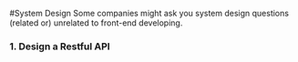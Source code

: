 #System Design
Some companies might ask you system design questions (related or) unrelated to front-end developing.

### 1. Design a Restful API
